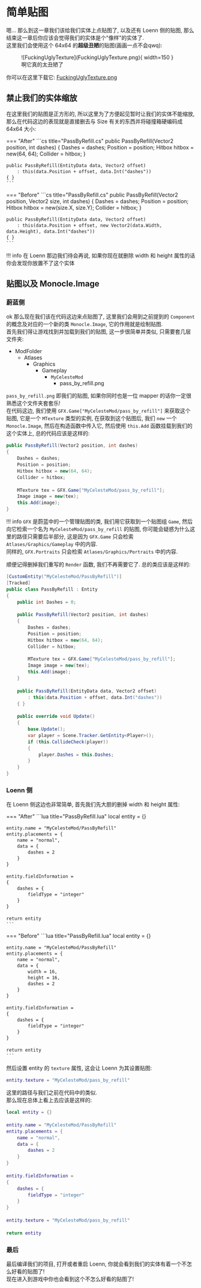 # 简单贴图

嗯... 那么到这一章我们该给我们实体上点贴图了, 以及还有 Loenn 侧的贴图, 那么结束这一章后你应该会觉得我们的实体是个"像样"的实体了.  
这里我们会使用这个 64x64 的**超级丑陋**的贴图(画画一点不会qwq):  

<figure markdown>
  ![FuckingUglyTexture](FuckingUglyTexture.png){ width=150 }
  <figcaption>啊它真的太丑陋了</figcaption>
</figure>

你可以在这里下载它: [FuckingUglyTexture.png](./FuckingUglyTexture.png)


## 禁止我们的实体缩放

在这里我们的贴图是正方形的, 所以这里为了方便起见暂时让我们的实体不能缩放,
那么在代码这边的表现就是直接删去与 Size 有关的东西并将碰撞箱硬编码成 64x64 大小:

=== "After"
    ```cs title="PassByRefill.cs"
    public PassByRefill(Vector2 position, int dashes)
    {
        Dashes = dashes;
        Position = position;
        Hitbox hitbox = new(64, 64);
        Collider = hitbox;
    }

    public PassByRefill(EntityData data, Vector2 offset)
        : this(data.Position + offset, data.Int("dashes"))
    { }
    ```
=== "Before"
    ```cs title="PassByRefill.cs"
    public PassByRefill(Vector2 position, Vector2 size, int dashes)
    {
        Dashes = dashes;
        Position = position;
        Hitbox hitbox = new(size.X, size.Y);
        Collider = hitbox;
    }

    public PassByRefill(EntityData data, Vector2 offset)
        : this(data.Position + offset, new Vector2(data.Width, data.Height), data.Int("dashes"))
    { }
    ```

!!! info
    在 Loenn 那边我们待会再说, 如果你现在就删除 width 和 height 属性的话你会发现你放置不了这个实体

## 贴图以及 Monocle.Image

### 蔚蓝侧

ok 那么现在我们该在代码这边来点贴图了, 这里我们会用到之前提到的 `Component` 的概念及对应的一个新的类 `Monocle.Image`, 它的作用就是绘制贴图.  
首先我们得让游戏找到并加载到我们的贴图, 这一步很简单并类似, 只需要套几层文件夹:

- ModFolder
    - Atlases
        - Graphics
            - Gameplay
                - `MyCelesteMod`
                    - pass_by_refill.png

`pass_by_refill.png` 即我们的贴图, 如果你同时也是一位 mapper 的话你一定很熟悉这个文件夹套套乐!  
在代码这边, 我们使用 `GFX.Game["MyCelesteMod/pass_by_refill"]` 来获取这个贴图, 它是一个 `MTexture` 类型的实例, 在获取到这个贴图后,
我们 `new` 一个 `Monocle.Image`, 然后在构造函数中传入它, 然后使用 `this.Add` 函数挂载到我们的这个实体上, 总的代码应该是这样的:
```cs title="PassByRefill.cs"
public PassByRefill(Vector2 position, int dashes)
{
    Dashes = dashes;
    Position = position;
    Hitbox hitbox = new(64, 64);
    Collider = hitbox;

    MTexture tex = GFX.Game["MyCelesteMod/pass_by_refill"];
    Image image = new(tex);
    this.Add(image);
}
```

!!! info
    `GFX` 是蔚蓝中的一个管理贴图的类, 我们用它获取到一个贴图组 `Game`, 然后向它检索一个名为 `MyCelesteMod/pass_by_refill` 的贴图, 你可能会疑惑为什么这里的路径只需要后半部分,
    这是因为 `GFX.Game` 只会检索 `Atlases/Graphics/Gameplay` 中的内容.  
    同样的, `GFX.Portraits` 只会检索 `Atlases/Graphics/Portraits` 中的内容.

顺便记得删掉我们重写的 `Render` 函数, 我们不再需要它了. 总的类应该是这样的:
```cs title="PassByRefill.cs"
[CustomEntity("MyCelesteMod/PassByRefill")]
[Tracked]
public class PassByRefill : Entity
{
    public int Dashes = 0;

    public PassByRefill(Vector2 position, int dashes)
    {
        Dashes = dashes;
        Position = position;
        Hitbox hitbox = new(64, 64);
        Collider = hitbox;

        MTexture tex = GFX.Game["MyCelesteMod/pass_by_refill"];
        Image image = new(tex);
        this.Add(image);
    }

    public PassByRefill(EntityData data, Vector2 offset)
        : this(data.Position + offset, data.Int("dashes"))
    { }

    public override void Update()
    {
        base.Update();
        var player = Scene.Tracker.GetEntity<Player>();
        if (this.CollideCheck(player))
        {
            player.Dashes = this.Dashes;
        }
    }
}
```

### Loenn 侧

在 Loenn 侧这边也非常简单, 首先我们先大胆的删掉 width 和 height 属性:

=== "After"
    ```lua title="PassByRefill.lua"
    local entity = {}

    entity.name = "MyCelesteMod/PassByRefill"
    entity.placements = {
        name = "normal",
        data = {
            dashes = 2
        }
    }

    entity.fieldInformation = 
    {
        dashes = {
            fieldType = "integer"
        }
    }

    return entity
    ```
=== "Before"
    ```lua title="PassByRefill.lua"
    local entity = {}

    entity.name = "MyCelesteMod/PassByRefill"
    entity.placements = {
        name = "normal",
        data = {
            width = 16,
            height = 16,
            dashes = 2
        }
    }

    entity.fieldInformation = 
    {
        dashes = {
            fieldType = "integer"
        }
    }

    return entity
    ```

然后设置 entity 的 `texture` 属性, 这会让 Loenn 为其设置贴图:
```lua
entity.texture = "MyCelesteMod/pass_by_refill"
```
这里的路径与我们之前在代码中的类似.  
那么现在总体上看上去应该是这样的:
```lua
local entity = {}

entity.name = "MyCelesteMod/PassByRefill"
entity.placements = {
    name = "normal",
    data = {
        dashes = 2
    }
}

entity.fieldInformation = 
{
    dashes = {
        fieldType = "integer"
    }
}

entity.texture = "MyCelesteMod/pass_by_refill"

return entity
```

### 最后

最后编译我们的项目, 打开或者重启 Loenn, 你就会看到我们的实体有着一个不怎么好看的贴图了!  
现在进入到游戏中你也会看到这个不怎么好看的贴图了!